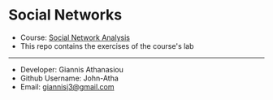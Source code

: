 # Social Networks

* Course: [Social Network Analysis](https://www.ece.ntua.gr/en/undergraduate/courses/3379)
* This repo contains the exercises of the course's lab


- - -

* Developer: Giannis Athanasiou
* Github Username: John-Atha
* Email: giannisj3@gmail.com


